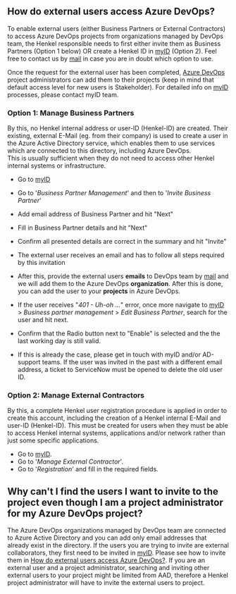 ## How do external users access Azure DevOps?

To enable external users (either Business Partners or External Contractors) to access Azure DevOps projects from organizations managed by DevOps team, the Henkel responsible needs to first either invite them as Business Partners (Option 1 below) OR create a Henkel ID in [myID](https://myid.henkelgroup.net/home.jsf) (Option 2). Feel free to contact us by [mail](devops_support@henkel.com) in case
you are in doubt which option to use.

Once the request for the external user has been completed, [Azure DevOps](https://dev.azure.com/henkeldx/) project administrators can add them to their projects (keep in mind that default access level for new users is Stakeholder). 
For detailed info on [myID](https://myid.henkelgroup.net/home.jsf) processes, please contact myID team.
### Option 1: Manage Business Partners

By this, no Henkel internal address or user-ID (Henkel-ID) are created.
Their existing, external E-Mail (eg. from their company) is used to
create a user in the Azure Active Directory service, which enables them
to use services which are connected to this directory, including
Azure DevOps.  
This is usually sufficient when they do not need to access other Henkel internal
systems or infrastructure.  

* Go to [myID](https://myid.henkelgroup.net/home.jsf)
* Go to '*Business Partner Management*' and then to '*Invite Business Partner*'
* Add email address of Business Partner and hit "Next"
* Fill in Business Partner details and hit "Next"
* Confirm all presented details are correct in the summary and hit "Invite"
* The external user receives an email and has to follow all steps required by this invitation
* After this, provide the external users **emails** to DevOps team by [mail](devops_support@henkel.com) and we will add them to the Azure DevOps **organization**. After this is done, you can add the user to your **projects** in
 Azure DevOps. 

* If the user receives "_401 - Uh-oh ..._" error, once more
  navigate to [myID](https://myid.henkelgroup.net/home.jsf) > _Business partner management_ > _Edit Business Partner_, search for the user and hit next.
* Confirm that the Radio button next to "Enable" is selected and the the last working day is still valid.
* If this is already the case, please get in touch with myID and/or AD-support
  teams. If the user was invited in the past with a different email address, a ticket to ServiceNow must be opened to delete the old user ID.
 

### Option 2: Manage External Contractors

By this, a complete Henkel user registration procedure is applied in order
to create this account, including the creation of a Henkel internal E-Mail
and user-ID (Henkel-ID). This must be created for users when they must
be able to access Henkel internal systems, applications and/or network 
rather than just some specific applications.

* Go to [myID](https://myid.henkelgroup.net/home.jsf).
* Go to '*Manage External Contractor*'.
* Go to '*Registration*' and fill in the required fields.

## Why can't I find the users I want to invite to the project even though I am a project administrator for my Azure DevOps project?

The Azure DevOps organizations managed by DevOps team are connected to Azure Active Directory and you can add only email addresses that already exist in the directory. 
If the users you are trying to invite are external collaborators, they first need to be invited in [myID](https://myid.henkelgroup.net/home.jsf). Please see how to invite them in [How do external users access Azure DevOps?](#how-do-external-users-access-azure-devops?).
If you are an external user and a project administrator, searching and inviting other external users to your project might be limited from AAD, therefore a Henkel project administrator will have to invite the external users to project. 
